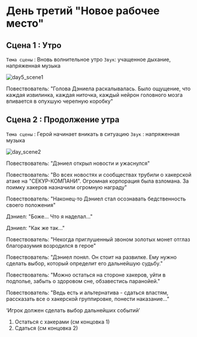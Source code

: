 # День третий "Новое рабочее место"

## Сцена 1 : Утро
`Тема сцены` : Вновь волнительное утро
`Звук`: учащенное дыхание, напряженная музыка

![day5_scene1](https://github.com/Yarik7Fedorov/NovellaUrfu/assets/150283668/4628bff4-9e66-4455-bbf9-47b623a3291c)

Повествователь: "Голова Дэниела раскалывалась. Было ощущение, что каждая извилинка, каждая ниточка, каждый нейрон головного мозга впивается в опухшую черепную коробку"

## Сцена 2 : Продолжение утра

`Тема сцены` : Герой начинает вникать в ситуацию
`Звук` :  напряженная музыка


![day_scene2](https://github.com/Yarik7Fedorov/NovellaUrfu/assets/150283668/53592608-d170-4645-a25e-7c0f8a717401)

Повествователь: "Дэниел открыл новости и ужаснулся"

Повествователь: "Во всех новостях и сообществах трубили о хакерской атаке на "СЕКУР-КОМПАНИ". Огромная корпорация была взломана. За поимку хакеров назначили огромную награду"

Повествователь: "Наконец-то Дэниел стал осознавать бедственность своего положения"

Дэниел: "Боже... Что я наделал..."

Дэниел: "Как же так..."

Повествователь: "Некогда приглушенный звоном золотых монет отглаз благоразумия возродился в герое"

Повествователь: "Дэниел понял. Он стоит на развилке. Ему нужно сделать выбор, который определит его дальнейшую судьбу."

Повествователь: "Можно остаться на стороне хакеров, уйти в подполье, забыть о здоровом сне, обзавестись паранойей."

Повествователь: "Ведь есть и альтернатива - сдаться властям, рассказать все о хакерской группировке, понести наказание..."

‘Игрок должен сделать выбор дальнейших событий’

1. Остаться с хакерами (см концовка 1)
2. Сдаться (см концовка 2)
